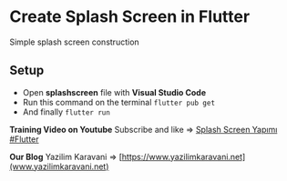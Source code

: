 # Create Splash Screen in Flutter
Simple splash screen construction

## Setup
 - Open **splashscreen** file with **Visual Studio Code**
 - Run this command on the terminal `flutter pub get`
 - And finally `flutter run`

**Training Video on Youtube** 
Subscribe and like => [Splash Screen Yapımı #Flutter](https://youtu.be/ovFqnQ88xHo)

**Our Blog**
Yazilim Karavani => [https://www.yazilimkaravani.net](www.yazilimkaravani.net)
